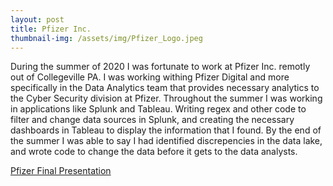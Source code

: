 ```yaml
---
layout: post
title: Pfizer Inc.
thumbnail-img: /assets/img/Pfizer_Logo.jpeg
---
```


During the summer of 2020 I was fortunate to work at Pfizer Inc. remotly out of Collegeville PA. I was working withing Pfizer Digital and 
more specifically in the Data Analytics team that provides necessary analytics to the Cyber Security division at Pfizer. Throughout the summer
I was working in applications like Splunk and Tableau. Writing regex and other code to filter and change data sources in Splunk, and creating
the necessary dashboards in Tableau to display the information that I found. By the end of the summer I was able to say I had identified 
discrepencies in the data lake, and wrote code to change the data before it gets to the data analysts.

[Pfizer Final Presentation](/assets/img/Pfizer_Presentation.pdf)
